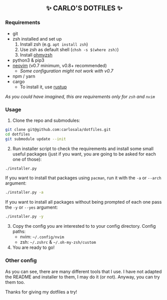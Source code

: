 <h2 align="center">✨ CARLO'S DOTFILES ✨</h2>

### Requirements

- git
- zsh installed and set up
  1. Install zsh (e.g. `apt install zsh`)
  2. Use zsh as default shell (`chsh -s $(where zsh)`)
  3. Install [ohmyzsh](https://ohmyz.sh)
- python3 & pip3
- [neovim](https://neovim.io) (v0.7 minimum, v0.8+ recommended)
  - _Some configuration might not work with v0.7_
- npm / yarn
- cargo
  - To install it, use [rustup](https://rustup.rs)

_As you could have imagined, this are requirements only for `zsh` and `nvim`_

### Usage

1. Clone the repo and submodules:

```sh
git clone git@github.com:carlosala/dotfiles.git
cd dotfiles
git submodule update --init
```

2. Run installer script to check the requirements and install some small useful packages (just if you want, you are going to be asked for each one of those):

```sh
./installer.py
```

If you want to install that packages using `pacman`, run it with the `-a` or `--arch` argument:

```sh
./installer.py -a
```

If you want to install all packages without being prompted of each one pass the `-y` or `--yes` argument:

```sh
./installer.py -y
```

3. Copy the config you are interested to to your config directory. Config paths:
   - nvim: `~/.config/nvim`
   - zsh: `~/.zshrc` & `~/.oh-my-zsh/custom`
4. You are ready to go!

### Other config

As you can see, there are many different tools that I use. I have not adapted the README and installer to them, I may do it (or not). Anyway, you can try them too.

Thanks for giving my dotfiles a try!
